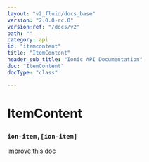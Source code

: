 ```yaml
---
layout: "v2_fluid/docs_base"
version: "2.0.0-rc.0"
versionHref: "/docs/v2"
path: ""
category: api
id: "itemcontent"
title: "ItemContent"
header_sub_title: "Ionic API Documentation"
doc: "ItemContent"
docType: "class"

---
```










<h1 class="api-title">
<a class="anchor" name="item-content" href="#item-content"></a>

ItemContent
<h3><code>ion-item,[ion-item]</code></h3>






</h1>

<a class="improve-v2-docs" href="http://github.com/driftyco/ionic/edit/master//src/components/item/item.ts#L414">
Improve this doc
</a>










<!-- @usage tag -->


<!-- @property tags -->



<!-- instance methods on the class -->




<!-- related link --><!-- end content block -->


<!-- end body block -->

